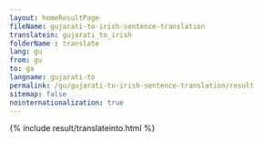 ```yaml
---
layout: homeResultPage
fileName: gujarati-to-irish-sentence-translation
translatein: gujarati_to_irish
folderName : translate
lang: gu
from: gu
to: ga
langname: gujarati-to
permalink: /gu/gujarati-to-irish-sentence-translation/result
sitemap: false
nointernationalization: true
---
```

{% include result/translateinto.html %}

<script src="/js/result/translation.js" data-foldername="{{page.folderName}}" data-lang="{{page.lang}}"></script>
